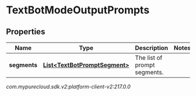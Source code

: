 # TextBotModeOutputPrompts


## Properties

| Name | Type | Description | Notes |
| ------------ | ------------- | ------------- | ------------- |
| **segments** | [**List&lt;TextBotPromptSegment&gt;**](TextBotPromptSegment) | The list of prompt segments. |  |




_com.mypurecloud.sdk.v2:platform-client-v2:217.0.0_
